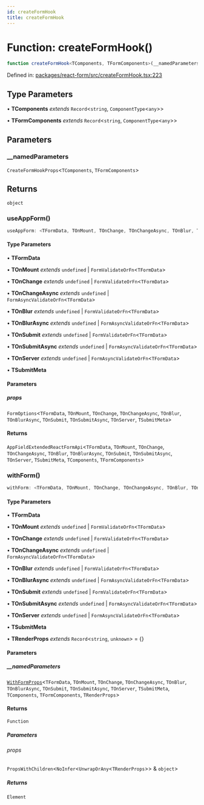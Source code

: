 ```yaml
---
id: createFormHook
title: createFormHook
---
```


<!-- DO NOT EDIT: this page is autogenerated from the type comments -->

# Function: createFormHook()

```ts
function createFormHook<TComponents, TFormComponents>(__namedParameters): object
```

Defined in: [packages/react-form/src/createFormHook.tsx:223](https://github.com/TanStack/form/blob/main/packages/react-form/src/createFormHook.tsx#L223)

## Type Parameters

• **TComponents** *extends* `Record`\<`string`, `ComponentType`\<`any`\>\>

• **TFormComponents** *extends* `Record`\<`string`, `ComponentType`\<`any`\>\>

## Parameters

### \_\_namedParameters

`CreateFormHookProps`\<`TComponents`, `TFormComponents`\>

## Returns

`object`

### useAppForm()

```ts
useAppForm: <TFormData, TOnMount, TOnChange, TOnChangeAsync, TOnBlur, TOnBlurAsync, TOnSubmit, TOnSubmitAsync, TOnServer, TSubmitMeta>(props) => AppFieldExtendedReactFormApi<TFormData, TOnMount, TOnChange, TOnChangeAsync, TOnBlur, TOnBlurAsync, TOnSubmit, TOnSubmitAsync, TOnServer, TSubmitMeta, TComponents, TFormComponents>;
```

#### Type Parameters

• **TFormData**

• **TOnMount** *extends* `undefined` \| `FormValidateOrFn`\<`TFormData`\>

• **TOnChange** *extends* `undefined` \| `FormValidateOrFn`\<`TFormData`\>

• **TOnChangeAsync** *extends* `undefined` \| `FormAsyncValidateOrFn`\<`TFormData`\>

• **TOnBlur** *extends* `undefined` \| `FormValidateOrFn`\<`TFormData`\>

• **TOnBlurAsync** *extends* `undefined` \| `FormAsyncValidateOrFn`\<`TFormData`\>

• **TOnSubmit** *extends* `undefined` \| `FormValidateOrFn`\<`TFormData`\>

• **TOnSubmitAsync** *extends* `undefined` \| `FormAsyncValidateOrFn`\<`TFormData`\>

• **TOnServer** *extends* `undefined` \| `FormAsyncValidateOrFn`\<`TFormData`\>

• **TSubmitMeta**

#### Parameters

##### props

`FormOptions`\<`TFormData`, `TOnMount`, `TOnChange`, `TOnChangeAsync`, `TOnBlur`, `TOnBlurAsync`, `TOnSubmit`, `TOnSubmitAsync`, `TOnServer`, `TSubmitMeta`\>

#### Returns

`AppFieldExtendedReactFormApi`\<`TFormData`, `TOnMount`, `TOnChange`, `TOnChangeAsync`, `TOnBlur`, `TOnBlurAsync`, `TOnSubmit`, `TOnSubmitAsync`, `TOnServer`, `TSubmitMeta`, `TComponents`, `TFormComponents`\>

### withForm()

```ts
withForm: <TFormData, TOnMount, TOnChange, TOnChangeAsync, TOnBlur, TOnBlurAsync, TOnSubmit, TOnSubmitAsync, TOnServer, TSubmitMeta, TRenderProps>(__namedParameters) => (props) => Element;
```

#### Type Parameters

• **TFormData**

• **TOnMount** *extends* `undefined` \| `FormValidateOrFn`\<`TFormData`\>

• **TOnChange** *extends* `undefined` \| `FormValidateOrFn`\<`TFormData`\>

• **TOnChangeAsync** *extends* `undefined` \| `FormAsyncValidateOrFn`\<`TFormData`\>

• **TOnBlur** *extends* `undefined` \| `FormValidateOrFn`\<`TFormData`\>

• **TOnBlurAsync** *extends* `undefined` \| `FormAsyncValidateOrFn`\<`TFormData`\>

• **TOnSubmit** *extends* `undefined` \| `FormValidateOrFn`\<`TFormData`\>

• **TOnSubmitAsync** *extends* `undefined` \| `FormAsyncValidateOrFn`\<`TFormData`\>

• **TOnServer** *extends* `undefined` \| `FormAsyncValidateOrFn`\<`TFormData`\>

• **TSubmitMeta**

• **TRenderProps** *extends* `Record`\<`string`, `unknown`\> = \{\}

#### Parameters

##### \_\_namedParameters

[`WithFormProps`](../interfaces/withformprops.md)\<`TFormData`, `TOnMount`, `TOnChange`, `TOnChangeAsync`, `TOnBlur`, `TOnBlurAsync`, `TOnSubmit`, `TOnSubmitAsync`, `TOnServer`, `TSubmitMeta`, `TComponents`, `TFormComponents`, `TRenderProps`\>

#### Returns

`Function`

##### Parameters

###### props

`PropsWithChildren`\<`NoInfer`\<`UnwrapOrAny`\<`TRenderProps`\>\> & `object`\>

##### Returns

`Element`
